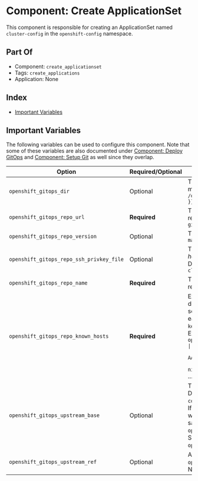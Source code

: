 # Component: Create ApplicationSet

This component is responsible for creating an ApplicationSet named
`cluster-config` in the `openshift-config` namespace.

## Part Of
- Component: `create_applicationset`
- Tags: `create_applications`
- Application: None

## Index

<!-- vim-markdown-toc GFM -->

* [Important Variables](#important-variables)

<!-- vim-markdown-toc -->

## Important Variables

The following variables can be used to configure this component. Note that some of these
variables are also documented under [Component: Deploy
GitOps](deploy_gitops.md) and [Component: Setup Git](setup_git.md) as well
since they overlap.

| Option | Required/Optional | Comments |
|--------|-------------------|----------|
| `openshift_gitops_dir` | Optional | The directory where to store and modify the Git checkout. Defaults to `/opt/openshift_files/{{ cluster }}/gitops` |
| `openshift_gitops_repo_url` | **Required** | The **SSH** URL to your custom GitOps repository, for example: `git@git.example.com:ocp/gitops.git`
| `openshift_gitops_repo_version` | Optional | The Git branch to use, defaults to `main` |
| `openshift_gitops_repo_ssh_privkey_file` | Optional | The file location _on your bastion host_ of the SSH private key to use. Defaults to `/opt/openshift_files/{{ cluster }}/keys/gitops.rsa` |
| `openshift_gitops_repo_name` | **Required** | The name to use in ArgoCD for your repository.
| `openshift_gitops_repo_known_hosts` | **Required** | Extracts of a SSH `known_hosts` file detailing the host keys of your Git server(s). These values can be easily obtained by running `ssh-keyscan <gitserver> 2> /dev/null`. Example:<br/>`openshift_gitops_repo_known_hosts: \|`<br/>`  git.example.com ssh-rsa AAAAAsdsgy4qwtgw4gerghw.....`<br/>`  git.example.com ecdsa-sha2-nistp256 AAAAAsdghsrahera`<br/>...
| `openshift_gitops_upstream_base` | Optional | The Git URL for your upstream base. Defaults to `https://gitlab.com/hcs-company/openshift-gitops-base.git`. If your upstream fork is private this will need to be a SSH url, using the same private key as `openshift_gitops_repo_url`, and the SSH host keys should be included in `openshift_gitops_repo_known_hosts`.
| `openshift_gitops_upstream_ref` | Optional | A branch or tag name to use in `openshift_gitops_upstream_base`. Not used when not set. |
